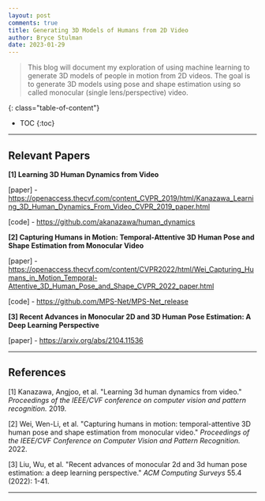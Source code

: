```yaml
---
layout: post
comments: true
title: Generating 3D Models of Humans from 2D Video
author: Bryce Stulman
date: 2023-01-29
---
```


> This blog will document my exploration of using machine learning to generate 3D models of people in motion from 2D videos. The goal is to generate 3D models using pose and shape estimation using so called monocular (single lens/perspective) video.


<!--more-->

{: class="table-of-content"}
* TOC
{:toc}

---
## Relevant Papers
**[1] Learning 3D Human Dynamics from Video**

[paper] - https://openaccess.thecvf.com/content_CVPR_2019/html/Kanazawa_Learning_3D_Human_Dynamics_From_Video_CVPR_2019_paper.html

[code] - https://github.com/akanazawa/human_dynamics

**[2] Capturing Humans in Motion: Temporal-Attentive 3D Human Pose and Shape Estimation from Monocular Video**

[paper] - https://openaccess.thecvf.com/content/CVPR2022/html/Wei_Capturing_Humans_in_Motion_Temporal-Attentive_3D_Human_Pose_and_Shape_CVPR_2022_paper.html

[code] - https://github.com/MPS-Net/MPS-Net_release

**[3] Recent Advances in Monocular 2D and 3D Human Pose Estimation: A Deep Learning Perspective**

[paper] - https://arxiv.org/abs/2104.11536


---
## References
[1] Kanazawa, Angjoo, et al. "Learning 3d human dynamics from video." *Proceedings of the IEEE/CVF conference on computer vision and pattern recognition.* 2019.

[2] Wei, Wen-Li, et al. "Capturing humans in motion: temporal-attentive 3D human pose and shape estimation from monocular video." *Proceedings of the IEEE/CVF Conference on Computer Vision and Pattern Recognition.* 2022.

[3] Liu, Wu, et al. "Recent advances of monocular 2d and 3d human pose estimation: a deep learning perspective." *ACM Computing Surveys* 55.4 (2022): 1-41.

---

